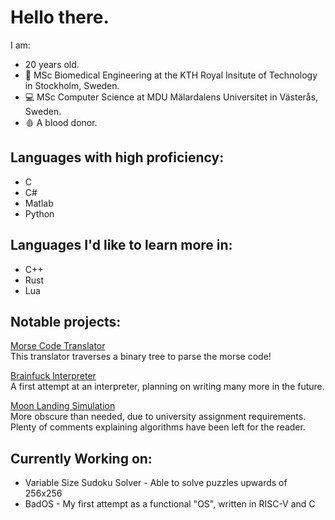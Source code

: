 # Hello there.
I am:
- 20 years old.
- 🧬 MSc Biomedical Engineering at the KTH Royal Insitute of Technology in Stockholm, Sweden.<br>
- 💻 MSc Computer Science at MDU Mälardalens Universitet in Västerås, Sweden. <br>
- 🩸 A blood donor.

## Languages with high proficiency:
- C
- C#
- Matlab
- Python

## Languages I'd like to learn more in:
- C++
- Rust
- Lua

## Notable projects: <br>
[Morse Code Translator](https://github.com/BolvarsDad/morse-translator-C) <br>
This translator traverses a binary tree to parse the morse code!

[Brainfuck Interpreter](https://github.com/BolvarsDad/BrainFuck-Interpreter) <br>
A first attempt at an interpreter, planning on writing many more in the future. <br>

[Moon Landing Simulation](https://github.com/BolvarsDad/lunar-descent) <br>
More obscure than needed, due to university assignment requirements. <br>
Plenty of comments explaining algorithms have been left for the reader.

## Currently Working on: <br>
- Variable Size Sudoku Solver - Able to solve puzzles upwards of 256x256
- BadOS - My first attempt as a functional "OS", written in RISC-V and C
